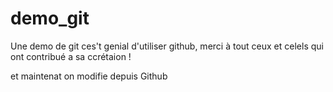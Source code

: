 # demo_git


Une demo de git
ces't genial d'utiliser github, merci à tout ceux et celels qui ont contribué a sa ccrétaion !

et maintenat on modifie depuis Github
